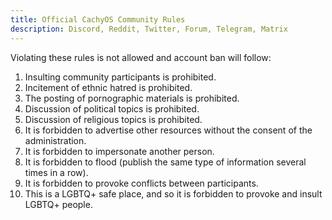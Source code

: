```yaml
---
title: Official CachyOS Community Rules
description: Discord, Reddit, Twitter, Forum, Telegram, Matrix
---
```


Violating these rules is not allowed and account ban will follow:

1. Insulting community participants is prohibited.
2. Incitement of ethnic hatred is prohibited.
3. The posting of pornographic materials is prohibited.
4. Discussion of political topics is prohibited.
5. Discussion of religious topics is prohibited.
6. It is forbidden to advertise other resources without the consent of the administration.
7. It is forbidden to impersonate another person.
8. It is forbidden to flood (publish the same type of information several times in a row).
9. It is forbidden to provoke conflicts between participants.
10. This is a LGBTQ+ safe place, and so it is forbidden to provoke and insult LGBTQ+ people.


